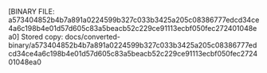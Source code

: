 [BINARY FILE: a573404852b4b7a891a0224599b327c033b3425a205c08386777edcd34ce4a6c198b4e01d57d605c83a5beacb52c229ce91113ecbf050fec272401048ea0]
Stored copy: docs/converted-binary/a573404852b4b7a891a0224599b327c033b3425a205c08386777edcd34ce4a6c198b4e01d57d605c83a5beacb52c229ce91113ecbf050fec272401048ea0
